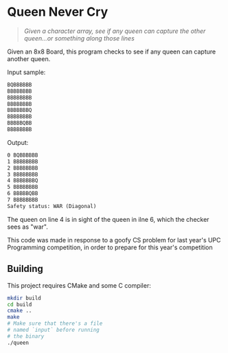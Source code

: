 # Queen Never Cry

> *Given a character array, see if any queen can capture the other queen...or something along those lines*

Given an 8x8 Board, this program checks to see if any queen
can capture another queen.

Input sample:

```txt
BQBBBBBB
BBBBBBBB
BBBBBBBB
BBBBBBBB
BBBBBBBQ
BBBBBBBB
BBBBBQBB
BBBBBBBB
```

Output:

```txt
0 BQBBBBBB
1 BBBBBBBB
2 BBBBBBBB
3 BBBBBBBB
4 BBBBBBBQ
5 BBBBBBBB
6 BBBBBQBB
7 BBBBBBBB
Safety status: WAR (Diagonal)
```

The queen on line 4 is in sight of the queen in ilne 6, which the checker sees as "war".

This code was made in response to a goofy CS problem for last year's UPC Programming competition, in order to prepare for this year's competition

## Building

This project requires CMake and some C compiler:
```sh
mkdir build
cd build
cmake ..
make
# Make sure that there's a file
# named `input` before running
# the binary
./queen
```
